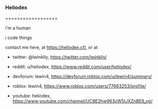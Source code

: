 ### Heliodex
==================
<!--
**HelioDex/Heliodex** is a ✨ _special_ ✨ repository because its `README.md` (this file) appears on your GitHub profile.
-->

i'm a human 

i code things

contact me here, at https://heliodex.cf/, or at 
 
* twitter: @lwinklly, https://twitter.com/lwinklly/

* reddit: u/heliodex, https://www.reddit.com/user/heliodex/

* devforum: lewin4, https://devforum.roblox.com/u/lewin4/summary/

* roblox: lewin4, https://www.roblox.com/users/77663253/profile/

* youtube: heliodex, https://www.youtube.com/channel/UC8E2hw963cW5IJXZnBE6_vg/
